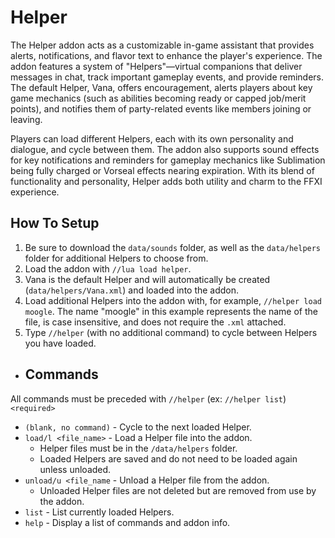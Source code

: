 # Helper
The Helper addon acts as a customizable in-game assistant that provides alerts, notifications, and flavor text to enhance the player's experience. The addon features a system of "Helpers"—virtual companions that deliver messages in chat, track important gameplay events, and provide reminders. The default Helper, Vana, offers encouragement, alerts players about key game mechanics (such as abilities becoming ready or capped job/merit points), and notifies them of party-related events like members joining or leaving.

Players can load different Helpers, each with its own personality and dialogue, and cycle between them. The addon also supports sound effects for key notifications and reminders for gameplay mechanics like Sublimation being fully charged or Vorseal effects nearing expiration. With its blend of functionality and personality, Helper adds both utility and charm to the FFXI experience.

## How To Setup
1. Be sure to download the `data/sounds` folder, as well as the `data/helpers` folder for additional Helpers to choose from.
2. Load the addon with `//lua load helper`.
3. Vana is the default Helper and will automatically be created (`data/helpers/Vana.xml`) and loaded into the addon.
4. Load additional Helpers into the addon with, for example, `//helper load moogle`. The name "moogle" in this example represents the name of the file, is case insensitive, and does not require the `.xml` attached.
5. Type `//helper` (with no additional command) to cycle between Helpers you have loaded.

- ## Commands
All commands must be preceded with `//helper` (ex: `//helper list`)  
`<required>`
- `(blank, no command)` - Cycle to the next loaded Helper.
- `load/l <file_name>` - Load a Helper file into the addon.
  - Helper files must be in the `/data/helpers` folder.
  - Loaded Helpers are saved and do not need to be loaded again unless unloaded.
- `unload/u <file_name` - Unload a Helper file from the addon.
  - Unloaded Helper files are not deleted but are removed from use by the addon.
- `list` - List currently loaded Helpers.
- `help` - Display a list of commands and addon info.
